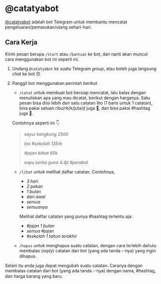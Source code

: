 # @catatyabot

[@catatyabot](https://t.me/catatyabot) adalah bot Telegram untuk membantu mencatat pengeluaran/pemasukan/utang sehari-hari.

## Cara Kerja

Kirim pesan berupa `/start` atau `/bantuan` ke bot, dan nanti akan muncul cara menggunakan bot ini seperti ini.
1. Undang `@catatyabot` ke suatu Telegram _group_, atau boleh juga langsung _chat_ ke bot 😊
1. Panggil bot menggunakan perintah berikut
    - `/catat` untuk membuat bot bersiap mencatat, lalu balas dengan menuliskan apa yang mau dicatat, berikut dengan harganya. Satu pesan bisa diisi lebih dari satu catatan lho (1 baris untuk 1 catatan), bisa pakai satuan ribu/rb/k/juta/jt juga 🙂, dan bisa pakai #hashtag juga 🎉.

    Contohnya seperti ini 👇
      > _sayur kangkung 2500_
      >
      > _tas #sekolah 135rb_
      >
      > _#jajan kitkat 60k_
      >
      > _sapu serba guna 4.4jt #perabot_

    - `/lihat` untuk melihat daftar catatan. Contohnya,
      - _3 hari_
      - _2 pekan_
      - _1 bulan_
      - _dari awal_
      - _semua_
      - _semuanya_

      Melihat daftar catatan yang punya #hashtag tertentu aja:
      - _#jajan 1 bulan_
      - _semua #jajan_
      - _#sekolah 1 tahun terakhir_

    - `/hapus` untuk menghapus suatu catatan, dengan cara terlebih dahulu membalas (_reply_) catatan dari bot (yang ada tanda ✅nya) yang ingin dihapus.

Selain itu anda juga dapat mengubah suatu catatan. Caranya dengan membalas catatan dari bot (yang ada tanda ✅nya) dengan nama, #hashtag, dan harga barang yang baru.
